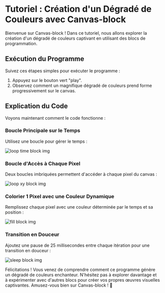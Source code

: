# Tutoriel : Création d'un Dégradé de Couleurs avec Canvas-block

Bienvenue sur Canvas-block ! Dans ce tutoriel, nous allons explorer la création d'un dégradé de couleurs captivant en utilisant des blocs de programmation.

## Exécution du Programme

Suivez ces étapes simples pour exécuter le programme :

1. Appuyez sur le bouton vert "play".
2. Observez comment un magnifique dégradé de couleurs prend forme progressivement sur le canvas.

## Explication du Code

Voyons maintenant comment le code fonctionne :

### Boucle Principale sur le Temps

Utilisez une boucle pour gérer le temps :

![loop time block img](blocks/time_loop.png)

### Boucle d'Accès à Chaque Pixel

Deux boucles imbriquées permettent d'accéder à chaque pixel du canvas :

![loop xy block img](blocks/loop_xy.png)

### Colorier 1 Pixel avec une Couleur Dynamique

Remplissez chaque pixel avec une couleur déterminée par le temps et sa position :

![fill block img](blocks/fill.png)

### Transition en Douceur

Ajoutez une pause de 25 millisecondes entre chaque itération pour une transition en douceur :

![sleep block img](blocks/sleep2.png)

Félicitations ! Vous venez de comprendre comment ce programme génère un dégradé de couleurs enchanteur. N'hésitez pas à explorer davantage et à expérimenter avec d'autres blocs pour créer vos propres œuvres visuelles captivantes. Amusez-vous bien sur Canvas-block ! 🎨